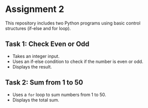 # Assignment 2

This repository includes two Python programs using basic control structures (if-else and for loop).

## Task 1: Check Even or Odd
- Takes an integer input.
- Uses an if-else condition to check if the number is even or odd.
- Displays the result.

## Task 2: Sum from 1 to 50
- Uses a `for` loop to sum numbers from 1 to 50.
- Displays the total sum.




